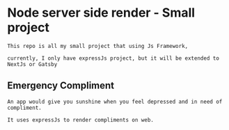 # Node server side render - Small project

    This repo is all my small project that using Js Framework,
    
    currently, I only have expressJs project, but it will be extended to NextJs or Gatsby


## Emergency Compliment

    An app would give you sunshine when you feel depressed and in need of compliment.

    It uses expressJs to render compliments on web.
     


